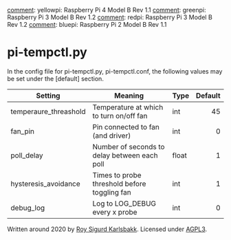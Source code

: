 [comment]: vim:ai:tw=100

[comment]: yellowpi: Raspberry Pi 4 Model B Rev 1.1
[comment]: greenpi:  Raspberry Pi 3 Model B Rev 1.2
[comment]: redpi:    Raspberry Pi 3 Model B Rev 1.2
[comment]: bluepi:   Raspberry Pi 2 Model B Rev 1.1

pi-tempctl.py
==================

In the config file for pi-tempctl.py, pi-tempctl.conf, the following values may
be set under the [default] section.

| Setting               | Meaning                                      | Type  | Default |
|-----------------------|----------------------------------------------|-------|--------:|
| temperaure_threashold | Temperature at which to turn on/off fan      | int   | 45      |
| fan_pin               | Pin connected to fan (and driver)            | int   | 0       |
| poll_delay            | Number of seconds to delay between each poll | float | 1       |
| hysteresis_avoidance  | Times to probe threshold before toggling fan | int   | 1       |
| debug_log             | Log to LOG_DEBUG every x probe               | int   | 0       |

Written around 2020 by [Roy Sigurd Karlsbakk](mailto:roy@karlsbakk.net). Licensed under [AGPL3](https://www.gnu.org/licenses/agpl-3.0.html).
